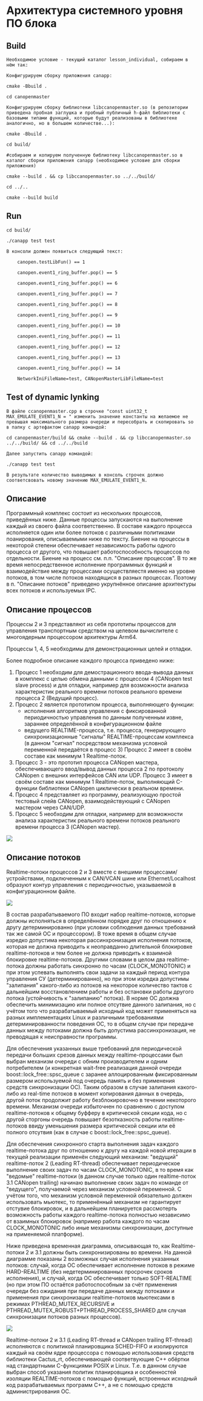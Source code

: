 # Архитектура системного уровня ПО блока

## Build

    Необходимое условие - текущий каталог lesson_individual, собираем в нём так:
    
    Конфигурируем сборку приложения canapp:

    cmake -Bbuild . 

    cd canopenmaster
    
    Конфигурируем сборку библиотеки libccanopenmaster.so (в репозитории приведена пробная заглушка и пробный публичный h-файл библиотеки с базовыми типами функций, которые будут реализованы в библиотеке аналогично, но в большем количестве...):
        
    cmake -Bbuild . 
    
    cd build/

    #собираем и копируем полученную библиотеку libccanopenmaster.so в каталог сборки приложения canapp (необходимое условие для сборки приложения)

    cmake --build . && cp libccanopenmaster.so ../../build/

    cd ../..

    cmake --build build

## Run

    cd build/

    ./canapp test test

    В консоли должен появиться следующий текст:
        
        canopen.testLibFun() == 1
        
        canopen.event1_ring_buffer.pop() == 5
        
        canopen.event1_ring_buffer.pop() == 6
        
        canopen.event1_ring_buffer.pop() == 7
        
        canopen.event1_ring_buffer.pop() == 8
        
        canopen.event1_ring_buffer.pop() == 9
        
        canopen.event1_ring_buffer.pop() == 10
        
        canopen.event1_ring_buffer.pop() == 11
        
        canopen.event1_ring_buffer.pop() == 12
        
        canopen.event1_ring_buffer.pop() == 13
        
        canopen.event1_ring_buffer.pop() == 14
        
        NetworkIniFileName=test, CANopenMasterLibFileName=test

## Test of dynamic lynking

    В файле ccanopenmaster.cpp в строчке "const uint32_t MAX_EMULATE_EVENT1_N = " изменить значение константы на желаемое не превышая максимального размера очереди и пересобрать и скопировать so в папку с артефактом canapp командой:
    
    cd canopenmaster/build && cmake --build . && cp libccanopenmaster.so ../../build/ && cd ../../build

    Далее запустить canapp командой:

    ./canapp test test

    В результате количество выводимых в консоль строчек должно соответсвовать новому значению MAX_EMULATE_EVENT1_N.

    



## Описание
Программный комплекс состоит из нескольких процессов, приведённых ниже. Данные процессы запускаются на выполнение каждый из своего файла соответственно. В составе каждого процесса исполняется один или более потоков с различными политиками поанирования, описываемыми ниже по тексту. Биение на процессы в некоторой степени обеспечивает независимость работы одного процесса от другого, что повышает работоспособность процессов по отдельности. Биение на процесс см. п.п. "Описание процессов". В то же время непосредственное исполнение программных функций и взаимодействие между процессами осуществляестя именно на уровне потоков, в том числе потоков находящися в разных процессах. Поэтому в п. "Описание потоков" приведено укрупнённое описание архитектуры всех потоков и используемых IPC.

## Описание процессов
Процессы 2 и 3 представляют из себя прототипы процессов для управления транспортным средством на целевом вычислителе с многоядерным процессором архитектуры Arm64. 

Процессы 1, 4, 5 необходимы для демонстрационных целей и отладки.

Более подробное описание каждого процесса приведено ниже:
1. Процесс 1 необходим для демострационного ввода-вывода данных в комплекс с целью обмена данными с процессом 4 (CANopen test slave process) и для отладки, например для возможности анализа характеристик реального времени потоков реального времени процесса 2 (Ведущий процесс).
1. Процесс 2 является прототипом процесса, выполняющего функции:
    - исполнения алгоритмов управления с фиксированной периодичностью управления по данным полученным извне, зараннее определённой в конфигурационном файле
    - ведущего REALTIME-процесса, т.е. процесса, генерирующего синхронизационные "сигналы" REALTIME-процессам комплекса (в данном "сигнал" посредством механизма условной переменной передаётся в процесс 3)
    Процесс 2 имеет в своём составе как минимум 1 Realtime-поток.
1. Процесс 3 - это прототип процесса CANopen мастера, обеспечивающего ввод/вывод данных процесса 2 по протоколу CANopen с внешних интерфейсов CAN или UDP.
Процесс 3 имеет в своём составе как минимум 1 Realtime-поток, выполняющий C-функции библиотеки CANopen циклически в реальном времени.
1. Процесс 4 представляет из программу, реализующую простой тестовый слейв CANopen, взаимодействующий с CANopen мастером через CAN/UDP.
1. Процесс 5 необходим для отладки, например для возможности анализа характеристик реального времени потоков реального времени процесса 3 (CANopen мастер). 

![](OS_Processes_Arch.png)

## Описание потоков

Realtime-потоки процессов 2 и 3 вместе с внешими процессами/устройствами, подключенным к CAN/VCAN шине или Ethernet/Localhost образуют контур управления с периодичностью, указываемой в конфигурационном файле. 

![](Thread_Arch.png)

В состав разрабатываемого ПО входит набор realtime-потоков, которые должны исполняться в определённом порядке друг по отношению к другу детерминированно (при условии соблюдения данных требований так же самой ОС и процессором). В тоже время в общем случае изредко допустима некоторая рассинхронизация исполнения потоков, которая не должна приводить к неоправданно длительной блокировке realtime-потоков и тем более не должна приводить к взаимной блокировке realtime-потоков. Другими словами в целом два realtime-потока должны работать синхронно по часам (CLOCK_MONOTONIC) и при этом успевать выполнять свои задачи за каждый период контура управления СУ (детерминированно), но при этом изредка допустимы "залипания" какого-либо из потоков на некоторое количество тактов с дальнейшим восстановлением работы и без остановки работы другого потока (устойчивость к "залипанию" потока). В норме ОС должна обеспечить минимизацию или полное отсутвие данного залипания, но с учётом того что разрабатываемый исходный код может применяться на разных имплементациях Linux и различными требованиями детерминированности поведения ОС, то в общем случае при передаче данных между потоками должна быть допустима рассинхронизация, не преводящая к неисправности программы. 

Для обеспечения указанных выше требований для периодической передачи больших срезов данных между realtime-процессами был выбран механизм очереди с обним производителем и одним потребителем (и конкретная wait-free реализация данной очереди boost::lock_free::spsc_queue с заранее аллоцированным фиксированным размером используемой под очередь память и без применения средств синхронизации ОС). Таким образом в случае залипания какого-либо из real-time потоков в момент копирования данных в очередь, другой поток продолжит работу безблокировочно в течении некоторого времени. Механизм очереди избыточнен по сравнению с доступом realtime-потоков к общему буфферу в критической секции кода, но с другой сторгоны очередь повышает безотказность работы realtime-потоков ввиду уменьшения размера критической секции или её полного отсутвия (как в случае с boost::lock_free::spsc_queue).

Для обеспечения синхронного старта выполнения задач каждого realtime-потока друг по отношению к другу на каждой новой итерации в текущей реализации применён следующий механизм: "ведущий" realtime-поток 2 (Leading RT-thread) обеспечивает периодическое выполнение своих задач по часам CLOCK_MONOTONIC, в то время как "ведомые" realtime-потоки  (в данном случае только один realtime-поток 3.1 CANopen trailing) начинаю выполнение своих задач по команде от "ведущего", получаемой через механизм условной переменной. С учётом того, что механизм условной переменной обязательно должен использовать мьютекс, то применённый механизм не гарантирует отстувие блокировок, и в дальнейшем планируется рассмотерть возможность работы каждого realtime-потока полностью независимо от взаимных блокировок (например работа каждого по часам CLOCK_MONOTONIC либо иные механизмы синхронизации, доступные на применяемой платформе).

Ниже приведена временная диаграмма, описывающая то, как Realtime-потоки 2 и 3.1 должны быть синхронизированы во времени. На данной диаграмме показаны 2 возможных случая исполнения указанных потоков: случай, когда ОС обеспечивает исполнение потоков в режиме HARD-REALTIME (без недетерминированных просрочек сроков исполнения), и случай, когда ОС обеспечивает только SOFT-REALTIME (но при этом ПО остаётся работоспособным за счёт применения очереди без ожидания при передаче данных между потоками и применения при синхронизации realtime-потоков мьютексами в режимах PTHREAD_MUTEX_RECURSIVE и PTHREAD_MUTEX_ROBUST+PTHREAD_PROCESS_SHARED для случая синхронизации потоков разных процессов).

![](time_dia.png)

Realtime-потоки 2 и 3.1 (Leading RT-thread и CANopen trailing RT-thread) исполняются с политикой планировщика SCHED-FIFO и изолируются каждый на своём ядре процессора с помощью использования средств библиотеки Cactus_rt, обеспечивающей соответвующие С++ обёртки над стандартными C-функциями POSIX и Linux. Т.е. в данном случае выбран способ указания политик планировщика и особенностей изоляции REALTIME-потоков с помощью функций, встроенных исходный код разрабатываемых программ C++, а не с помощью средств администрирования ОС.

